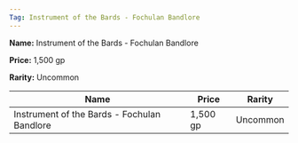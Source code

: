 ```yaml
---
Tag: Instrument of the Bards - Fochulan Bandlore
---
```


**Name:** Instrument of the Bards - Fochulan Bandlore

**Price:** 1,500 gp

**Rarity:** Uncommon

| Name     | Price     | Rarity     |
| -------- | --------- | ---------- |
| Instrument of the Bards - Fochulan Bandlore | 1,500 gp | Uncommon |
